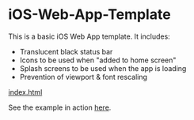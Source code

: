 iOS-Web-App-Template
====================

This is a basic iOS Web App template. It includes:
* Translucent black status bar
* Icons to be used when "added to home screen"
* Splash screens to be used when the app is loading
* Prevention of viewport & font rescaling

[index.html](index.html)

See the example in action [here](https://altermarkive.github.io/iOS-Web-App-Template/).
